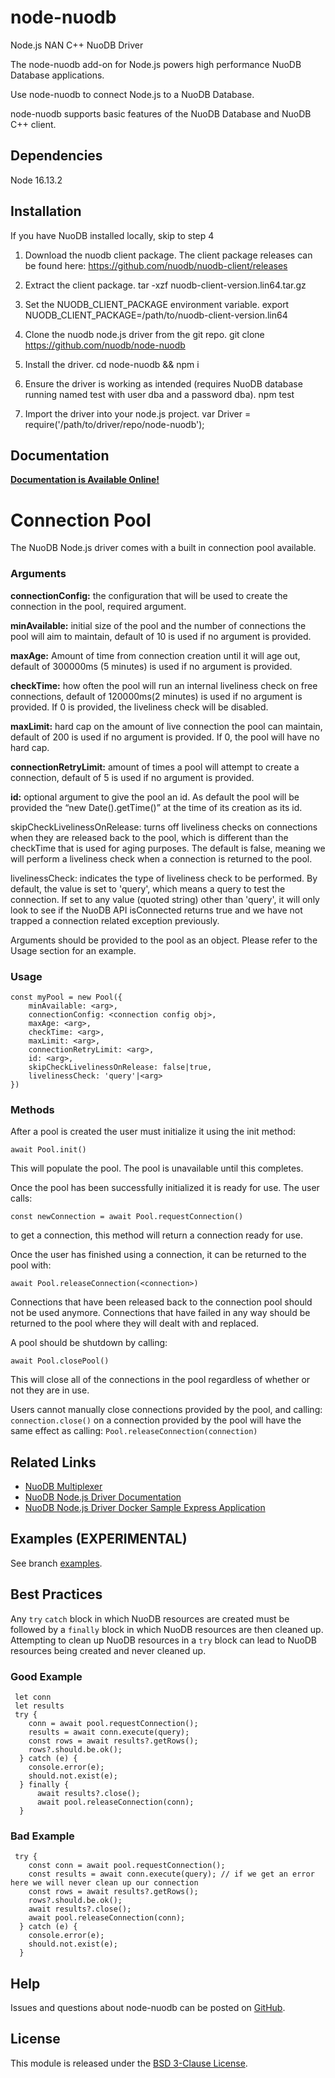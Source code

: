 # node-nuodb

Node.js NAN C++ NuoDB Driver

The node-nuodb add-on for Node.js powers high performance NuoDB Database applications.

Use node-nuodb to connect Node.js to a NuoDB Database.

node-nuodb supports basic features of the NuoDB Database and NuoDB C++ client.

## Dependencies

Node 16.13.2

## Installation

If you have NuoDB installed locally, skip to step 4

1. Download the nuodb client package.
   The client package releases can be found here: https://github.com/nuodb/nuodb-client/releases

2. Extract the client package.
   tar -xzf nuodb-client-version.lin64.tar.gz

3. Set the NUODB_CLIENT_PACKAGE environment variable.
   export NUODB_CLIENT_PACKAGE=/path/to/nuodb-client-version.lin64

4. Clone the nuodb node.js driver from the git repo.
   git clone https://github.com/nuodb/node-nuodb

5. Install the driver.
   cd node-nuodb && npm i

6. Ensure the driver is working as intended (requires NuoDB database running named test with user dba and a password dba).
   npm test

7. Import the driver into your node.js project.
   var Driver = require('/path/to/driver/repo/node-nuodb');

## Documentation

[**Documentation is Available Online!**][3]

# Connection Pool

The NuoDB Node.js driver comes with a built in connection pool available.

### Arguments

**connectionConfig:** the configuration that will be used to create the connection in the pool, required argument.

**minAvailable:** initial size of the pool and the number of connections the pool will aim to maintain, default of 10 is used if no argument is provided.

**maxAge:** Amount of time from connection creation until it will age out, default of 300000ms (5 minutes) is used if no argument is provided.

**checkTime:** how often the pool will run an internal liveliness check on free connections, default of 120000ms(2 minutes) is used if no argument is provided. If 0 is provided, the liveliness check will be disabled.

**maxLimit:** hard cap on the amount of live connection the pool can maintain, default of 200 is used if no argument is provided. If 0, the pool will have no hard cap.

**connectionRetryLimit:** amount of times a pool will attempt to create a connection, default of 5 is used if no argument is provided.

**id:** optional argument to give the pool an id. As default the pool will be provided the “new Date().getTime()” at the time of its creation as its id.

skipCheckLivelinessOnRelease: turns off liveliness checks on connections when they are released back to the pool, which is different than the checkTime that is used for aging purposes. The default is false, meaning we will perform a liveliness check when a connection is returned to the pool.

livelinessCheck: indicates the type of liveliness check to be performed. By default, the value is set to 'query', which means a query to test the connection. If set to any value (quoted string) other than 'query', it will only look to see if the NuoDB API isConnected returns true and we have not trapped a connection related exception previously.

Arguments should be provided to the pool as an object. Please refer to the Usage section for an example.

### Usage

```
const myPool = new Pool({
    minAvailable: <arg>,
    connectionConfig: <connection config obj>,
    maxAge: <arg>,
    checkTime: <arg>,
    maxLimit: <arg>,
    connectionRetryLimit: <arg>,
    id: <arg>,
    skipCheckLivelinessOnRelease: false|true,
    livelinessCheck: 'query'|<arg>
})
```

### Methods

After a pool is created the user must initialize it using the init method:

```
await Pool.init()
```

This will populate the pool. The pool is unavailable until this completes.

Once the pool has been successfully initialized it is ready for use. The user calls:

```
const newConnection = await Pool.requestConnection()
```

to get a connection, this method will return a connection ready for use.

Once the user has finished using a connection, it can be returned to the pool with:

```
await Pool.releaseConnection(<connection>)
```

Connections that have been released back to the connection pool should not be used anymore.
Connections that have failed in any way should be returned to the pool where they will dealt with and replaced.

A pool should be shutdown by calling:

```
await Pool.closePool()
```

This will close all of the connections in the pool regardless of whether or not they are in use.

Users cannot manually close connections provided by the pool, and calling:
`connection.close()`
on a connection provided by the pool will have the same effect as calling:
`Pool.releaseConnection(connection)`

## Related Links

- [NuoDB Multiplexer][5]
- [NuoDB Node.js Driver Documentation][3]
- [NuoDB Node.js Driver Docker Sample Express Application][4]

## Examples (EXPERIMENTAL)

See branch [examples](https://github.com/nuodb/node-nuodb/tree/examples).

## Best Practices

Any `try` `catch` block in which NuoDB resources are created must be followed by a `finally` block in which NuoDB resources are then cleaned up. Attempting to clean up NuoDB resources in a `try` block can lead to NuoDB resources being created and never cleaned up.

### Good Example

```
 let conn
 let results
 try {
    conn = await pool.requestConnection();
    results = await conn.execute(query);
    const rows = await results?.getRows();
    rows?.should.be.ok();
  } catch (e) {
    console.error(e);
    should.not.exist(e);
  } finally {
      await results?.close();
      await pool.releaseConnection(conn);
  }
```

### Bad Example

```
 try {
    const conn = await pool.requestConnection();
    const results = await conn.execute(query); // if we get an error here we will never clean up our connection
    const rows = await results?.getRows();
    rows?.should.be.ok();
    await results?.close();
    await pool.releaseConnection(conn);
  } catch (e) {
    console.error(e);
    should.not.exist(e);
  }
```

## Help

Issues and questions about node-nuodb can be posted on [GitHub][2].

## License

This module is released under the [BSD 3-Clause License][1].

[1]: https://opensource.org/licenses/BSD-3-Clause
[2]: https://github.com/nuodb/node-nuodb/issues
[3]: https://nuodb.github.io/node-nuodb/
[4]: https://github.com/nuodb/node-nuodb-demo
[5]: https://github.com/nuodb/node-multiplexer
[44]: https://github.com/nodejs/abi-stable-node-addon-examples
